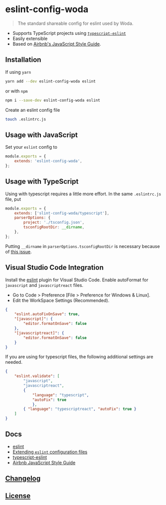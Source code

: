 # eslint-config-woda

> The standard shareable config for eslint used by Woda.

- Supports TypeScript projects using [`typescript-eslint`](https://github.com/typescript-eslint/typescript-eslint)
- Easily extensible
- Based on [Airbnb's JavaScript Style Guide](https://github.com/airbnb/javascript).

## Installation

If using `yarn`

```bash
yarn add --dev eslint-config-woda eslint
```

or with `npm`

```bash
npm i --save-dev eslint-config-woda eslint
```

Create an eslint config file

```bash
touch .eslintrc.js
```

## Usage with JavaScript

Set your `eslint` config to

```js
module.exports = {
    extends: 'eslint-config-woda',
};
```

## Usage with TypeScript

Using with typescript requires a little more effort. In the same `.eslintrc.js`
file, put

```js
module.exports = {
    extends: ['slint-config-woda/typescript'],
    parserOptions: {
        project: './tsconfig.json',
        tsconfigRootDir: __dirname,
    },
};
```

Putting `__dirname` in `parserOptions.tsconfigRootDir` is necessary because of [this issue](https://github.com/typescript-eslint/typescript-eslint/issues/251).

## Visual Studio Code Integration

Install the [eslint](https://marketplace.visualstudio.com/items?itemName=dbaeumer.vscode-eslint)
plugin for Visual Studio Code. Enable autoFormat for `javascript` and `javascriptreact` files.

- Go to Code > Preference [File > Preference for Windows & Linux].
- Edit the WorkSpace Settings (Recommended).

```json
{
    "eslint.autoFixOnSave": true,
    "[javascript]": {
        "editor.formatOnSave": false
    },
    "[javascriptreact]": {
        "editor.formatOnSave": false
    }
}
```

If you are using for typescript files, the following additional settings are needed.

```json
{
    "eslint.validate": [
        "javascript",
        "javascriptreact",
        {
			"language": "typescript",
			"autoFix": true
			},
        { "language": "typescriptreact", "autoFix": true }
    ]
}
```

## Docs

- [eslint](https://eslint.org/)
- [Extending `eslint` configuration files](https://eslint.org/docs/user-guide/configuring#extending-configuration-files)
- [typescript-eslint](https://github.com/typescript-eslint/typescript-eslint)
- [Airbnb JavaScript Style Guide](https://github.com/airbnb/javascript)

## [Changelog](CHANGELOG.md)

## [License](LICENSE)
